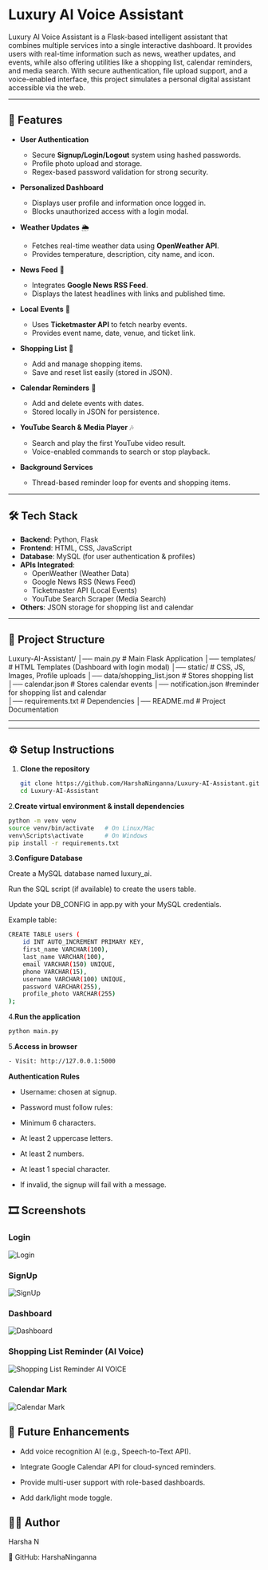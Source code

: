 # Luxury AI Voice Assistant  

Luxury AI Voice Assistant is a Flask-based intelligent assistant that combines multiple services into a single interactive dashboard. It provides users with real-time information such as news, weather updates, and events, while also offering utilities like a shopping list, calendar reminders, and media search. With secure authentication, file upload support, and a voice-enabled interface, this project simulates a personal digital assistant accessible via the web.  

---

## 🚀 Features  

- **User Authentication**  
  - Secure **Signup/Login/Logout** system using hashed passwords.  
  - Profile photo upload and storage.  
  - Regex-based password validation for strong security.  

- **Personalized Dashboard**  
  - Displays user profile and information once logged in.  
  - Blocks unauthorized access with a login modal.  

- **Weather Updates** 🌦️  
  - Fetches real-time weather data using **OpenWeather API**.  
  - Provides temperature, description, city name, and icon.  

- **News Feed** 📰  
  - Integrates **Google News RSS Feed**.  
  - Displays the latest headlines with links and published time.  

- **Local Events** 🎫  
  - Uses **Ticketmaster API** to fetch nearby events.  
  - Provides event name, date, venue, and ticket link.  

- **Shopping List** 🛒  
  - Add and manage shopping items.  
  - Save and reset list easily (stored in JSON).  

- **Calendar Reminders** 📅  
  - Add and delete events with dates.  
  - Stored locally in JSON for persistence.  

- **YouTube Search & Media Player** 🎶  
  - Search and play the first YouTube video result.  
  - Voice-enabled commands to search or stop playback.  

- **Background Services**  
  - Thread-based reminder loop for events and shopping items.  

---

## 🛠️ Tech Stack  

- **Backend**: Python, Flask  
- **Frontend**: HTML, CSS, JavaScript  
- **Database**: MySQL (for user authentication & profiles)  
- **APIs Integrated**:  
  - OpenWeather (Weather Data)  
  - Google News RSS (News Feed)  
  - Ticketmaster API (Local Events)  
  - YouTube Search Scraper (Media Search)  
- **Others**: JSON storage for shopping list and calendar  

---

## 📂 Project Structure  
Luxury-AI-Assistant/
│── main.py # Main Flask Application
│── templates/ # HTML Templates (Dashboard with login modal)
│── static/ # CSS, JS, Images, Profile uploads
│── data/shopping_list.json # Stores shopping list
│──      calendar.json # Stores calendar events
│──      notification.json #reminder for shopping list and calendar   
│── requirements.txt # Dependencies
│── README.md # Project Documentation

---

---

## ⚙️ Setup Instructions  

1. **Clone the repository**  
   ```bash
   git clone https://github.com/HarshaNinganna/Luxury-AI-Assistant.git
   cd Luxury-AI-Assistant
   ```
2.**Create virtual environment & install dependencies**
```bash
python -m venv venv
source venv/bin/activate   # On Linux/Mac
venv\Scripts\activate      # On Windows
pip install -r requirements.txt
```
3.**Configure Database**

Create a MySQL database named luxury_ai.

Run the SQL script (if available) to create the users table.

Update your DB_CONFIG in app.py with your MySQL credentials.

Example table:
```bash
CREATE TABLE users (
    id INT AUTO_INCREMENT PRIMARY KEY,
    first_name VARCHAR(100),
    last_name VARCHAR(100),
    email VARCHAR(150) UNIQUE,
    phone VARCHAR(15),
    username VARCHAR(100) UNIQUE,
    password VARCHAR(255),
    profile_photo VARCHAR(255)
);
```
4.**Run the application**
```bash
python main.py
```
5.**Access in browser**
```bash
- Visit: http://127.0.0.1:5000
```

**Authentication Rules**

- Username: chosen at signup.

- Password must follow rules:

- Minimum 6 characters.

- At least 2 uppercase letters.

- At least 2 numbers.

- At least 1 special character.

- If invalid, the signup will fail with a message.

 

## 🎞️ Screenshots  

### Login  
![Login](static/Screenshot%20(252).png)  

### SignUp  
![SignUp](static/Screenshot%20(253).png)  

### Dashboard  
![Dashboard](static/Screenshot%20(254).png)  

### Shopping List Reminder (AI Voice)  
![Shopping List Reminder AI VOICE](static/Screenshot%20(255).png)  

### Calendar Mark  
![Calendar Mark](static/Screenshot%20(256).png)  


## 📂 Future Enhancements

- Add voice recognition AI (e.g., Speech-to-Text API).

- Integrate Google Calendar API for cloud-synced reminders.

- Provide multi-user support with role-based dashboards.

- Add dark/light mode toggle.


## 🧑‍💼 Author

Harsha N

 📎 GitHub: HarshaNinganna
   
   

